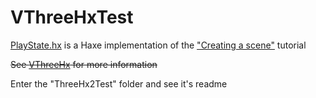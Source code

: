 # VThreeHxTest

[PlayState.hx](https://github.com/VMan-2002/VThreeHxTest/blob/main/ThreeHx2Test/source/PlayState.hx) is a Haxe implementation of the ["Creating a scene"](https://threejs.org/manual/#en/creating-a-scene) tutorial

~~See [VThreeHx](https://github.com/VMan-2002/VThreeHx) for more information~~

Enter the "ThreeHx2Test" folder and see it's readme
